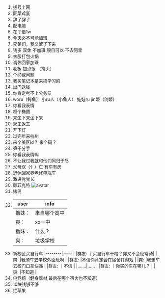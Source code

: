 1. 拔号上网
2. 匪菜鸡蛋
3. 辞了辞了
4. 配电脑
5. 在？借1w
6. 今天必不可能加班
7. 兄弟们，我又留了下来
8. 钱多  双休  不加班  项目可以  不去阿里
9. 衣服打包火锅
10. 调休回家加班
11. 老板 加点饭 （挠头）
12. 个抑或问题
13. 我买笔记本是来搞学习的
14. 出门送钱
15. 你肯定考不上公务员
16. woru（鳄鱼）  小ru人（小鱼人） 娃娃ru  jin姬（剑姬）
17. 你看我表情
18. 框个椭圆
19. 来坐下来坐下来
20. 返工返工
21. 开下灯
22. 过完年来杭州
23. 来个美区id？ 来个码？
24. 笋干分手
25. 你看我表情啊
26. 不让我过我就和他们同归于尽
27. 父母双（忄）亡 有车有房
28. 退休回家养老修电瓶车
29. 激进党党长
30. 颇菲克特
![avatar](https://user-images.githubusercontent.com/38839213/156115683-dcd747b5-6865-48bb-ab7c-451ebb6ef507.gif)
31. 婊贝 
32. | user   | info   |
    |--------| ----  |
    | 撸妹： | 来自哪个高中 |
    | 爽：  | xx一中   | 
    | 撸妹： | 什么？    |
    | 爽：  | 垃圾学校   |
33. 新校区买自行车
    |--------| ----  |
    |群友:  ｜买自行车干啥？你又不会经常骑|
    |爽:    |我骑车去学校外面玩啊       |
    |群友:  |不信你肯定会在宿舍打游戏    |
    |爽:    |我骑车去校门口拿快递       |
    |群友:  ｜不信                    |
    |.......|......                 |
    |群友:  ｜你买的车在哪儿？          |
    |爽:    |不知道                  |
34. 电竞椅（健身器材,最后在哪个宿舍也不知道）
35. 10块钱够不够
36. 烂苹果
